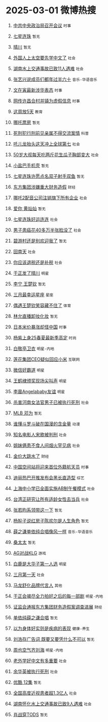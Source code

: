 # 2025-03-01 微博热搜 
1. [中共中央政治局召开会议](https://m.weibo.cn/search?containerid=100103type%3D1%26t%3D10%26q%3D%23%E4%B8%AD%E5%85%B1%E4%B8%AD%E5%A4%AE%E6%94%BF%E6%B2%BB%E5%B1%80%E5%8F%AC%E5%BC%80%E4%BC%9A%E8%AE%AE%23&stream_entry_id=51&isnewpage=1&extparam=seat%3D1%26q%3D%2523%25E4%25B8%25AD%25E5%2585%25B1%25E4%25B8%25AD%25E5%25A4%25AE%25E6%2594%25BF%25E6%25B2%25BB%25E5%25B1%2580%25E5%258F%25AC%25E5%25BC%2580%25E4%25BC%259A%25E8%25AE%25AE%2523%26cate%3D10103%26dgr%3D0%26pos%3D0%26filter_type%3Drealtimehot%26stream_entry_id%3D51%26c_type%3D51%26display_time%3D1740763231%26pre_seqid%3D1740763231829095533159) `时事` 

2. [七星连珠](https://m.weibo.cn/search?containerid=100103type%3D1%26t%3D10%26q%3D%E4%B8%83%E6%98%9F%E8%BF%9E%E7%8F%A0&stream_entry_id=31&isnewpage=1&extparam=seat%3D1%26cate%3D5001%26realpos%3D1%26stream_entry_id%3D31%26flag%3D16%26q%3D%25E4%25B8%2583%25E6%2598%259F%25E8%25BF%259E%25E7%258F%25A0%26pos%3D0%26dgr%3D0%26band_rank%3D1%26filter_type%3Drealtimehot%26lcate%3D5001%26c_type%3D31%26display_time%3D1740763231%26pre_seqid%3D1740763231829095533159) `暂无` 

3. [晴川](https://m.weibo.cn/search?containerid=100103type%3D1%26t%3D10%26q%3D%E6%99%B4%E5%B7%9D&stream_entry_id=31&isnewpage=1&extparam=seat%3D1%26cate%3D5001%26realpos%3D2%26stream_entry_id%3D31%26flag%3D2%26q%3D%25E6%2599%25B4%25E5%25B7%259D%26pos%3D1%26dgr%3D0%26band_rank%3D2%26filter_type%3Drealtimehot%26lcate%3D5001%26c_type%3D31%26display_time%3D1740763231%26pre_seqid%3D1740763231829095533159) `暂无` 

4. [外国人上太空要先学中文了](https://m.weibo.cn/search?containerid=100103type%3D1%26t%3D10%26q%3D%23%E5%A4%96%E5%9B%BD%E4%BA%BA%E4%B8%8A%E5%A4%AA%E7%A9%BA%E8%A6%81%E5%85%88%E5%AD%A6%E4%B8%AD%E6%96%87%E4%BA%86%23&stream_entry_id=31&isnewpage=1&extparam=seat%3D1%26cate%3D5001%26realpos%3D3%26stream_entry_id%3D31%26flag%3D0%26q%3D%2523%25E5%25A4%2596%25E5%259B%25BD%25E4%25BA%25BA%25E4%25B8%258A%25E5%25A4%25AA%25E7%25A9%25BA%25E8%25A6%2581%25E5%2585%2588%25E5%25AD%25A6%25E4%25B8%25AD%25E6%2596%2587%25E4%25BA%2586%2523%26pos%3D2%26dgr%3D0%26band_rank%3D3%26filter_type%3Drealtimehot%26lcate%3D5001%26c_type%3D31%26display_time%3D1740763231%26pre_seqid%3D1740763231829095533159) `社会` 

5. [湖南水上交通事故已致11人遇难](https://m.weibo.cn/search?containerid=100103type%3D1%26t%3D10%26q%3D%23%E6%B9%96%E5%8D%97%E6%B0%B4%E4%B8%8A%E4%BA%A4%E9%80%9A%E4%BA%8B%E6%95%85%E5%B7%B2%E8%87%B411%E4%BA%BA%E9%81%87%E9%9A%BE%23&stream_entry_id=31&isnewpage=1&extparam=seat%3D1%26cate%3D5001%26realpos%3D4%26stream_entry_id%3D31%26flag%3D0%26q%3D%2523%25E6%25B9%2596%25E5%258D%2597%25E6%25B0%25B4%25E4%25B8%258A%25E4%25BA%25A4%25E9%2580%259A%25E4%25BA%258B%25E6%2595%2585%25E5%25B7%25B2%25E8%2587%25B411%25E4%25BA%25BA%25E9%2581%2587%25E9%259A%25BE%2523%26pos%3D3%26dgr%3D0%26band_rank%3D4%26filter_type%3Drealtimehot%26lcate%3D5001%26c_type%3D31%26display_time%3D1740763231%26pre_seqid%3D1740763231829095533159) `社会` 

6. [张艺兴说成员们都年过半六十](https://m.weibo.cn/search?containerid=100103type%3D1%26t%3D10%26q%3D%E5%BC%A0%E8%89%BA%E5%85%B4%E8%AF%B4%E6%88%90%E5%91%98%E4%BB%AC%E9%83%BD%E5%B9%B4%E8%BF%87%E5%8D%8A%E5%85%AD%E5%8D%81&stream_entry_id=31&isnewpage=1&extparam=seat%3D1%26cate%3D5001%26realpos%3D5%26stream_entry_id%3D31%26flag%3D1%26q%3D%25E5%25BC%25A0%25E8%2589%25BA%25E5%2585%25B4%25E8%25AF%25B4%25E6%2588%2590%25E5%2591%2598%25E4%25BB%25AC%25E9%2583%25BD%25E5%25B9%25B4%25E8%25BF%2587%25E5%258D%258A%25E5%2585%25AD%25E5%258D%2581%26pos%3D4%26dgr%3D0%26band_rank%3D5%26filter_type%3Drealtimehot%26lcate%3D5001%26c_type%3D31%26display_time%3D1740763231%26pre_seqid%3D1740763231829095533159) `音乐-华语音乐` 

7. [文在寅最新涉华表态](https://m.weibo.cn/search?containerid=100103type%3D1%26t%3D10%26q%3D%23%E6%96%87%E5%9C%A8%E5%AF%85%E6%9C%80%E6%96%B0%E6%B6%89%E5%8D%8E%E8%A1%A8%E6%80%81%23&stream_entry_id=31&isnewpage=1&extparam=seat%3D1%26cate%3D5001%26realpos%3D6%26stream_entry_id%3D31%26flag%3D1%26q%3D%2523%25E6%2596%2587%25E5%259C%25A8%25E5%25AF%2585%25E6%259C%2580%25E6%2596%25B0%25E6%25B6%2589%25E5%258D%258E%25E8%25A1%25A8%25E6%2580%2581%2523%26pos%3D5%26dgr%3D0%26band_rank%3D6%26filter_type%3Drealtimehot%26lcate%3D5001%26c_type%3D31%26display_time%3D1740763231%26pre_seqid%3D1740763231829095533159) `时事` 

8. [网传许昌合村并镇为虚假信息](https://m.weibo.cn/search?containerid=100103type%3D1%26t%3D10%26q%3D%23%E7%BD%91%E4%BC%A0%E8%AE%B8%E6%98%8C%E5%90%88%E6%9D%91%E5%B9%B6%E9%95%87%E4%B8%BA%E8%99%9A%E5%81%87%E4%BF%A1%E6%81%AF%23&stream_entry_id=31&isnewpage=1&extparam=seat%3D1%26cate%3D5001%26lcate%3D5001%26stream_entry_id%3D31%26band_rank%3D7%26q%3D%2523%25E7%25BD%2591%25E4%25BC%25A0%25E8%25AE%25B8%25E6%2598%258C%25E5%2590%2588%25E6%259D%2591%25E5%25B9%25B6%25E9%2595%2587%25E4%25B8%25BA%25E8%2599%259A%25E5%2581%2587%25E4%25BF%25A1%25E6%2581%25AF%2523%26pos%3D6%26dgr%3D0%26adid%3D277885%26filter_type%3Drealtimehot%26is_ad_pos%3D1%26c_type%3D31%26display_time%3D1740763231%26pre_seqid%3D1740763231829095533159) `时事` 

9. [这周放5天](https://m.weibo.cn/search?containerid=100103type%3D1%26t%3D10%26q%3D%23%E8%BF%99%E5%91%A8%E6%94%BE5%E5%A4%A9%23&stream_entry_id=31&isnewpage=1&extparam=seat%3D1%26cate%3D5001%26realpos%3D7%26stream_entry_id%3D31%26flag%3D1%26q%3D%2523%25E8%25BF%2599%25E5%2591%25A8%25E6%2594%25BE5%25E5%25A4%25A9%2523%26pos%3D7%26dgr%3D0%26band_rank%3D7%26filter_type%3Drealtimehot%26lcate%3D5001%26c_type%3D31%26display_time%3D1740763231%26pre_seqid%3D1740763231829095533159) `教育` 

10. [哪吒票房](https://m.weibo.cn/search?containerid=100103type%3D1%26t%3D10%26q%3D%E5%93%AA%E5%90%92%E7%A5%A8%E6%88%BF&stream_entry_id=31&isnewpage=1&extparam=seat%3D1%26cate%3D5001%26realpos%3D8%26stream_entry_id%3D31%26flag%3D2%26q%3D%25E5%2593%25AA%25E5%2590%2592%25E7%25A5%25A8%25E6%2588%25BF%26pos%3D8%26dgr%3D0%26band_rank%3D8%26filter_type%3Drealtimehot%26lcate%3D5001%26c_type%3D31%26display_time%3D1740763231%26pre_seqid%3D1740763231829095533159) `暂无` 

11. [死刑犯行刑前见亲属不得交流案情](https://m.weibo.cn/search?containerid=100103type%3D1%26t%3D10%26q%3D%23%E6%AD%BB%E5%88%91%E7%8A%AF%E8%A1%8C%E5%88%91%E5%89%8D%E8%A7%81%E4%BA%B2%E5%B1%9E%E4%B8%8D%E5%BE%97%E4%BA%A4%E6%B5%81%E6%A1%88%E6%83%85%23&stream_entry_id=31&isnewpage=1&extparam=seat%3D1%26cate%3D5001%26realpos%3D9%26stream_entry_id%3D31%26flag%3D0%26q%3D%2523%25E6%25AD%25BB%25E5%2588%2591%25E7%258A%25AF%25E8%25A1%258C%25E5%2588%2591%25E5%2589%258D%25E8%25A7%2581%25E4%25BA%25B2%25E5%25B1%259E%25E4%25B8%258D%25E5%25BE%2597%25E4%25BA%25A4%25E6%25B5%2581%25E6%25A1%2588%25E6%2583%2585%2523%26pos%3D9%26dgr%3D0%26band_rank%3D9%26filter_type%3Drealtimehot%26lcate%3D5001%26c_type%3D31%26display_time%3D1740763231%26pre_seqid%3D1740763231829095533159) `科普` 

12. [吒儿龙抬头这天冲上全球第七](https://m.weibo.cn/search?containerid=100103type%3D1%26t%3D10%26q%3D%23%E5%90%92%E5%84%BF%E9%BE%99%E6%8A%AC%E5%A4%B4%E8%BF%99%E5%A4%A9%E5%86%B2%E4%B8%8A%E5%85%A8%E7%90%83%E7%AC%AC%E4%B8%83%23&stream_entry_id=31&isnewpage=1&extparam=seat%3D1%26cate%3D5001%26realpos%3D10%26stream_entry_id%3D31%26flag%3D1%26q%3D%2523%25E5%2590%2592%25E5%2584%25BF%25E9%25BE%2599%25E6%258A%25AC%25E5%25A4%25B4%25E8%25BF%2599%25E5%25A4%25A9%25E5%2586%25B2%25E4%25B8%258A%25E5%2585%25A8%25E7%2590%2583%25E7%25AC%25AC%25E4%25B8%2583%2523%26pos%3D10%26dgr%3D0%26band_rank%3D10%26filter_type%3Drealtimehot%26lcate%3D5001%26c_type%3D31%26display_time%3D1740763231%26pre_seqid%3D1740763231829095533159) `社会` 

13. [50岁大叔每天吃两斤花生瓜子胸部变大](https://m.weibo.cn/search?containerid=100103type%3D1%26t%3D10%26q%3D%2350%E5%B2%81%E5%A4%A7%E5%8F%94%E6%AF%8F%E5%A4%A9%E5%90%83%E4%B8%A4%E6%96%A4%E8%8A%B1%E7%94%9F%E7%93%9C%E5%AD%90%E8%83%B8%E9%83%A8%E5%8F%98%E5%A4%A7%23&stream_entry_id=31&isnewpage=1&extparam=seat%3D1%26cate%3D5001%26realpos%3D11%26stream_entry_id%3D31%26flag%3D1%26q%3D%252350%25E5%25B2%2581%25E5%25A4%25A7%25E5%258F%2594%25E6%25AF%258F%25E5%25A4%25A9%25E5%2590%2583%25E4%25B8%25A4%25E6%2596%25A4%25E8%258A%25B1%25E7%2594%259F%25E7%2593%259C%25E5%25AD%2590%25E8%2583%25B8%25E9%2583%25A8%25E5%258F%2598%25E5%25A4%25A7%2523%26pos%3D11%26dgr%3D0%26band_rank%3D11%26filter_type%3Drealtimehot%26lcate%3D5001%26c_type%3D31%26display_time%3D1740763231%26pre_seqid%3D1740763231829095533159) `社会` 

14. [小盐巴手机壳](https://m.weibo.cn/search?containerid=100103type%3D1%26t%3D10%26q%3D%E5%B0%8F%E7%9B%90%E5%B7%B4%E6%89%8B%E6%9C%BA%E5%A3%B3&stream_entry_id=31&isnewpage=1&extparam=seat%3D1%26cate%3D5001%26realpos%3D12%26stream_entry_id%3D31%26flag%3D2%26q%3D%25E5%25B0%258F%25E7%259B%2590%25E5%25B7%25B4%25E6%2589%258B%25E6%259C%25BA%25E5%25A3%25B3%26pos%3D12%26dgr%3D0%26band_rank%3D12%26filter_type%3Drealtimehot%26lcate%3D5001%26c_type%3D31%26display_time%3D1740763231%26pre_seqid%3D1740763231829095533159) `暂无` 

15. [七星连珠许愿点名双子射手双鱼](https://m.weibo.cn/search?containerid=100103type%3D1%26t%3D10%26q%3D%E4%B8%83%E6%98%9F%E8%BF%9E%E7%8F%A0%E8%AE%B8%E6%84%BF%E7%82%B9%E5%90%8D%E5%8F%8C%E5%AD%90%E5%B0%84%E6%89%8B%E5%8F%8C%E9%B1%BC&stream_entry_id=31&isnewpage=1&extparam=seat%3D1%26cate%3D5001%26realpos%3D13%26stream_entry_id%3D31%26flag%3D2%26q%3D%25E4%25B8%2583%25E6%2598%259F%25E8%25BF%259E%25E7%258F%25A0%25E8%25AE%25B8%25E6%2584%25BF%25E7%2582%25B9%25E5%2590%258D%25E5%258F%258C%25E5%25AD%2590%25E5%25B0%2584%25E6%2589%258B%25E5%258F%258C%25E9%25B1%25BC%26pos%3D13%26dgr%3D0%26band_rank%3D13%26filter_type%3Drealtimehot%26lcate%3D5001%26c_type%3D31%26display_time%3D1740763231%26pre_seqid%3D1740763231829095533159) `暂无` 

16. [东方集团涉嫌重大财务造假](https://m.weibo.cn/search?containerid=100103type%3D1%26t%3D10%26q%3D%23%E4%B8%9C%E6%96%B9%E9%9B%86%E5%9B%A2%E6%B6%89%E5%AB%8C%E9%87%8D%E5%A4%A7%E8%B4%A2%E5%8A%A1%E9%80%A0%E5%81%87%23&stream_entry_id=31&isnewpage=1&extparam=seat%3D1%26cate%3D5001%26realpos%3D14%26stream_entry_id%3D31%26flag%3D2%26q%3D%2523%25E4%25B8%259C%25E6%2596%25B9%25E9%259B%2586%25E5%259B%25A2%25E6%25B6%2589%25E5%25AB%258C%25E9%2587%258D%25E5%25A4%25A7%25E8%25B4%25A2%25E5%258A%25A1%25E9%2580%25A0%25E5%2581%2587%2523%26pos%3D14%26dgr%3D0%26band_rank%3D14%26filter_type%3Drealtimehot%26lcate%3D5001%26c_type%3D31%26display_time%3D1740763231%26pre_seqid%3D1740763231829095533159) `财经` 

17. [哪吒2配音公司注销旗下所有企业](https://m.weibo.cn/search?containerid=100103type%3D1%26t%3D10%26q%3D%23%E5%93%AA%E5%90%922%E9%85%8D%E9%9F%B3%E5%85%AC%E5%8F%B8%E6%B3%A8%E9%94%80%E6%97%97%E4%B8%8B%E6%89%80%E6%9C%89%E4%BC%81%E4%B8%9A%23&stream_entry_id=31&isnewpage=1&extparam=seat%3D1%26cate%3D5001%26realpos%3D15%26stream_entry_id%3D31%26flag%3D1%26q%3D%2523%25E5%2593%25AA%25E5%2590%25922%25E9%2585%258D%25E9%259F%25B3%25E5%2585%25AC%25E5%258F%25B8%25E6%25B3%25A8%25E9%2594%2580%25E6%2597%2597%25E4%25B8%258B%25E6%2589%2580%25E6%259C%2589%25E4%25BC%2581%25E4%25B8%259A%2523%26pos%3D15%26dgr%3D0%26band_rank%3D15%26filter_type%3Drealtimehot%26lcate%3D5001%26c_type%3D31%26display_time%3D1740763231%26pre_seqid%3D1740763231829095533159) `社会` 

18. [爱你 黄灿灿](https://m.weibo.cn/search?containerid=100103type%3D1%26t%3D10%26q%3D%E7%88%B1%E4%BD%A0+%E9%BB%84%E7%81%BF%E7%81%BF&stream_entry_id=31&isnewpage=1&extparam=seat%3D1%26cate%3D5001%26realpos%3D16%26stream_entry_id%3D31%26flag%3D2%26q%3D%25E7%2588%25B1%25E4%25BD%25A0%2520%25E9%25BB%2584%25E7%2581%25BF%25E7%2581%25BF%26pos%3D16%26dgr%3D0%26band_rank%3D16%26filter_type%3Drealtimehot%26lcate%3D5001%26c_type%3D31%26display_time%3D1740763231%26pre_seqid%3D1740763231829095533159) `暂无` 

19. [七星连珠好运连连](https://m.weibo.cn/search?containerid=100103type%3D1%26t%3D10%26q%3D%23%E4%B8%83%E6%98%9F%E8%BF%9E%E7%8F%A0%E5%A5%BD%E8%BF%90%E8%BF%9E%E8%BF%9E%23&stream_entry_id=31&isnewpage=1&extparam=seat%3D1%26cate%3D5001%26realpos%3D17%26stream_entry_id%3D31%26flag%3D0%26q%3D%2523%25E4%25B8%2583%25E6%2598%259F%25E8%25BF%259E%25E7%258F%25A0%25E5%25A5%25BD%25E8%25BF%2590%25E8%25BF%259E%25E8%25BF%259E%2523%26pos%3D17%26dgr%3D0%26band_rank%3D17%26filter_type%3Drealtimehot%26lcate%3D5001%26c_type%3D31%26display_time%3D1740763231%26pre_seqid%3D1740763231829095533159) `社会` 

20. [男子患癌花40多万半张脸没了](https://m.weibo.cn/search?containerid=100103type%3D1%26t%3D10%26q%3D%23%E7%94%B7%E5%AD%90%E6%82%A3%E7%99%8C%E8%8A%B140%E5%A4%9A%E4%B8%87%E5%8D%8A%E5%BC%A0%E8%84%B8%E6%B2%A1%E4%BA%86%23&stream_entry_id=31&isnewpage=1&extparam=seat%3D1%26cate%3D5001%26realpos%3D18%26stream_entry_id%3D31%26flag%3D0%26q%3D%2523%25E7%2594%25B7%25E5%25AD%2590%25E6%2582%25A3%25E7%2599%258C%25E8%258A%25B140%25E5%25A4%259A%25E4%25B8%2587%25E5%258D%258A%25E5%25BC%25A0%25E8%2584%25B8%25E6%25B2%25A1%25E4%25BA%2586%2523%26pos%3D18%26dgr%3D0%26band_rank%3D18%26filter_type%3Drealtimehot%26lcate%3D5001%26c_type%3D31%26display_time%3D1740763231%26pre_seqid%3D1740763231829095533159) `社会` 

21. [碧游村还是别欢迎我了](https://m.weibo.cn/search?containerid=100103type%3D1%26t%3D10%26q%3D%E7%A2%A7%E6%B8%B8%E6%9D%91%E8%BF%98%E6%98%AF%E5%88%AB%E6%AC%A2%E8%BF%8E%E6%88%91%E4%BA%86&stream_entry_id=31&isnewpage=1&extparam=seat%3D1%26cate%3D5001%26realpos%3D19%26stream_entry_id%3D31%26flag%3D1%26q%3D%25E7%25A2%25A7%25E6%25B8%25B8%25E6%259D%2591%25E8%25BF%2598%25E6%2598%25AF%25E5%2588%25AB%25E6%25AC%25A2%25E8%25BF%258E%25E6%2588%2591%25E4%25BA%2586%26pos%3D19%26dgr%3D0%26band_rank%3D19%26filter_type%3Drealtimehot%26lcate%3D5001%26c_type%3D31%26display_time%3D1740763231%26pre_seqid%3D1740763231829095533159) `暂无` 

22. [回南天](https://m.weibo.cn/search?containerid=100103type%3D1%26t%3D10%26q%3D%E5%9B%9E%E5%8D%97%E5%A4%A9&stream_entry_id=31&isnewpage=1&extparam=seat%3D1%26cate%3D5001%26realpos%3D20%26stream_entry_id%3D31%26flag%3D1%26q%3D%25E5%259B%259E%25E5%258D%2597%25E5%25A4%25A9%26pos%3D20%26dgr%3D0%26band_rank%3D20%26filter_type%3Drealtimehot%26lcate%3D5001%26c_type%3D31%26display_time%3D1740763231%26pre_seqid%3D1740763231829095533159) `社会` 

23. [你应该退税还是补税](https://m.weibo.cn/search?containerid=100103type%3D1%26t%3D10%26q%3D%23%E4%BD%A0%E5%BA%94%E8%AF%A5%E9%80%80%E7%A8%8E%E8%BF%98%E6%98%AF%E8%A1%A5%E7%A8%8E%23&stream_entry_id=31&isnewpage=1&extparam=seat%3D1%26cate%3D5001%26realpos%3D21%26stream_entry_id%3D31%26flag%3D0%26q%3D%2523%25E4%25BD%25A0%25E5%25BA%2594%25E8%25AF%25A5%25E9%2580%2580%25E7%25A8%258E%25E8%25BF%2598%25E6%2598%25AF%25E8%25A1%25A5%25E7%25A8%258E%2523%26pos%3D21%26dgr%3D0%26band_rank%3D21%26filter_type%3Drealtimehot%26lcate%3D5001%26c_type%3D31%26display_time%3D1740763231%26pre_seqid%3D1740763231829095533159) `社会` 

24. [于正发了晴川](https://m.weibo.cn/search?containerid=100103type%3D1%26t%3D10%26q%3D%23%E4%BA%8E%E6%AD%A3%E5%8F%91%E4%BA%86%E6%99%B4%E5%B7%9D%23&stream_entry_id=31&isnewpage=1&extparam=seat%3D1%26cate%3D5001%26realpos%3D22%26stream_entry_id%3D31%26flag%3D0%26q%3D%2523%25E4%25BA%258E%25E6%25AD%25A3%25E5%258F%2591%25E4%25BA%2586%25E6%2599%25B4%25E5%25B7%259D%2523%26pos%3D22%26dgr%3D0%26band_rank%3D22%26filter_type%3Drealtimehot%26lcate%3D5001%26c_type%3D31%26display_time%3D1740763231%26pre_seqid%3D1740763231829095533159) `明星` 

25. [李宁 王楚钦](https://m.weibo.cn/search?containerid=100103type%3D1%26t%3D10%26q%3D%E6%9D%8E%E5%AE%81+%E7%8E%8B%E6%A5%9A%E9%92%A6&stream_entry_id=31&isnewpage=1&extparam=seat%3D1%26cate%3D5001%26realpos%3D23%26stream_entry_id%3D31%26flag%3D0%26q%3D%25E6%259D%258E%25E5%25AE%2581%2520%25E7%258E%258B%25E6%25A5%259A%25E9%2592%25A6%26pos%3D23%26dgr%3D0%26band_rank%3D23%26filter_type%3Drealtimehot%26lcate%3D5001%26c_type%3D31%26display_time%3D1740763231%26pre_seqid%3D1740763231829095533159) `暂无` 

26. [三月最幸运星座](https://m.weibo.cn/search?containerid=100103type%3D1%26t%3D10%26q%3D%23%E4%B8%89%E6%9C%88%E6%9C%80%E5%B9%B8%E8%BF%90%E6%98%9F%E5%BA%A7%23&stream_entry_id=31&isnewpage=1&extparam=seat%3D1%26cate%3D5001%26realpos%3D24%26stream_entry_id%3D31%26flag%3D0%26q%3D%2523%25E4%25B8%2589%25E6%259C%2588%25E6%259C%2580%25E5%25B9%25B8%25E8%25BF%2590%25E6%2598%259F%25E5%25BA%25A7%2523%26pos%3D24%26dgr%3D0%26band_rank%3D24%26filter_type%3Drealtimehot%26lcate%3D5001%26c_type%3D31%26display_time%3D1740763231%26pre_seqid%3D1740763231829095533159) `星座` 

27. [偶遇王楚钦笑容藏不住了](https://m.weibo.cn/search?containerid=100103type%3D1%26t%3D10%26q%3D%23%E5%81%B6%E9%81%87%E7%8E%8B%E6%A5%9A%E9%92%A6%E7%AC%91%E5%AE%B9%E8%97%8F%E4%B8%8D%E4%BD%8F%E4%BA%86%23&stream_entry_id=31&isnewpage=1&extparam=seat%3D1%26cate%3D5001%26realpos%3D25%26stream_entry_id%3D31%26flag%3D1%26q%3D%2523%25E5%2581%25B6%25E9%2581%2587%25E7%258E%258B%25E6%25A5%259A%25E9%2592%25A6%25E7%25AC%2591%25E5%25AE%25B9%25E8%2597%258F%25E4%25B8%258D%25E4%25BD%258F%25E4%25BA%2586%2523%26pos%3D25%26dgr%3D0%26band_rank%3D25%26filter_type%3Drealtimehot%26lcate%3D5001%26c_type%3D31%26display_time%3D1740763231%26pre_seqid%3D1740763231829095533159) `体育` 

28. [林允直播卸妆化妆](https://m.weibo.cn/search?containerid=100103type%3D1%26t%3D10%26q%3D%E6%9E%97%E5%85%81%E7%9B%B4%E6%92%AD%E5%8D%B8%E5%A6%86%E5%8C%96%E5%A6%86&stream_entry_id=31&isnewpage=1&extparam=seat%3D1%26cate%3D5001%26realpos%3D26%26stream_entry_id%3D31%26flag%3D0%26q%3D%25E6%259E%2597%25E5%2585%2581%25E7%259B%25B4%25E6%2592%25AD%25E5%258D%25B8%25E5%25A6%2586%25E5%258C%2596%25E5%25A6%2586%26pos%3D26%26dgr%3D0%26band_rank%3D26%26filter_type%3Drealtimehot%26lcate%3D5001%26c_type%3D31%26display_time%3D1740763231%26pre_seqid%3D1740763231829095533159) `暂无` 

29. [日本米价暴涨却怪中国](https://m.weibo.cn/search?containerid=100103type%3D1%26t%3D10%26q%3D%23%E6%97%A5%E6%9C%AC%E7%B1%B3%E4%BB%B7%E6%9A%B4%E6%B6%A8%E5%8D%B4%E6%80%AA%E4%B8%AD%E5%9B%BD%23&stream_entry_id=31&isnewpage=1&extparam=seat%3D1%26cate%3D5001%26realpos%3D27%26stream_entry_id%3D31%26flag%3D0%26q%3D%2523%25E6%2597%25A5%25E6%259C%25AC%25E7%25B1%25B3%25E4%25BB%25B7%25E6%259A%25B4%25E6%25B6%25A8%25E5%258D%25B4%25E6%2580%25AA%25E4%25B8%25AD%25E5%259B%25BD%2523%26pos%3D27%26dgr%3D0%26band_rank%3D27%26filter_type%3Drealtimehot%26lcate%3D5001%26c_type%3D31%26display_time%3D1740763231%26pre_seqid%3D1740763231829095533159) `时事` 

30. [杨紫上身25春夏最新季高定](https://m.weibo.cn/search?containerid=100103type%3D1%26t%3D10%26q%3D%E6%9D%A8%E7%B4%AB%E4%B8%8A%E8%BA%AB25%E6%98%A5%E5%A4%8F%E6%9C%80%E6%96%B0%E5%AD%A3%E9%AB%98%E5%AE%9A&stream_entry_id=31&isnewpage=1&extparam=seat%3D1%26cate%3D5001%26realpos%3D28%26stream_entry_id%3D31%26flag%3D0%26q%3D%25E6%259D%25A8%25E7%25B4%25AB%25E4%25B8%258A%25E8%25BA%25AB25%25E6%2598%25A5%25E5%25A4%258F%25E6%259C%2580%25E6%2596%25B0%25E5%25AD%25A3%25E9%25AB%2598%25E5%25AE%259A%26pos%3D28%26dgr%3D0%26band_rank%3D28%26filter_type%3Drealtimehot%26lcate%3D5001%26c_type%3D31%26display_time%3D1740763231%26pre_seqid%3D1740763231829095533159) `时尚` 

31. [白敬亭卫衣](https://m.weibo.cn/search?containerid=100103type%3D1%26t%3D10%26q%3D%E7%99%BD%E6%95%AC%E4%BA%AD%E5%8D%AB%E8%A1%A3&stream_entry_id=31&isnewpage=1&extparam=seat%3D1%26cate%3D5001%26realpos%3D29%26stream_entry_id%3D31%26flag%3D0%26q%3D%25E7%2599%25BD%25E6%2595%25AC%25E4%25BA%25AD%25E5%258D%25AB%25E8%25A1%25A3%26pos%3D29%26dgr%3D0%26band_rank%3D29%26filter_type%3Drealtimehot%26lcate%3D5001%26c_type%3D31%26display_time%3D1740763231%26pre_seqid%3D1740763231829095533159) `明星-内地` 

32. [莲花集团CEO疑似回应小米](https://m.weibo.cn/search?containerid=100103type%3D1%26t%3D10%26q%3D%23%E8%8E%B2%E8%8A%B1%E9%9B%86%E5%9B%A2CEO%E7%96%91%E4%BC%BC%E5%9B%9E%E5%BA%94%E5%B0%8F%E7%B1%B3%23&stream_entry_id=31&isnewpage=1&extparam=seat%3D1%26cate%3D5001%26realpos%3D30%26stream_entry_id%3D31%26flag%3D0%26q%3D%2523%25E8%258E%25B2%25E8%258A%25B1%25E9%259B%2586%25E5%259B%25A2CEO%25E7%2596%2591%25E4%25BC%25BC%25E5%259B%259E%25E5%25BA%2594%25E5%25B0%258F%25E7%25B1%25B3%2523%26pos%3D30%26dgr%3D0%26band_rank%3D30%26filter_type%3Drealtimehot%26lcate%3D5001%26c_type%3D31%26display_time%3D1740763231%26pre_seqid%3D1740763231829095533159) `互联网` 

33. [微信好霸道](https://m.weibo.cn/search?containerid=100103type%3D1%26t%3D10%26q%3D%E5%BE%AE%E4%BF%A1%E5%A5%BD%E9%9C%B8%E9%81%93&stream_entry_id=31&isnewpage=1&extparam=seat%3D1%26cate%3D5001%26realpos%3D31%26stream_entry_id%3D31%26flag%3D0%26q%3D%25E5%25BE%25AE%25E4%25BF%25A1%25E5%25A5%25BD%25E9%259C%25B8%25E9%2581%2593%26pos%3D31%26dgr%3D0%26band_rank%3D31%26filter_type%3Drealtimehot%26lcate%3D5001%26c_type%3D31%26display_time%3D1740763231%26pre_seqid%3D1740763231829095533159) `明星` 

34. [王鹤棣颁奖现场尖叫声](https://m.weibo.cn/search?containerid=100103type%3D1%26t%3D10%26q%3D%23%E7%8E%8B%E9%B9%A4%E6%A3%A3%E9%A2%81%E5%A5%96%E7%8E%B0%E5%9C%BA%E5%B0%96%E5%8F%AB%E5%A3%B0%23&stream_entry_id=31&isnewpage=1&extparam=seat%3D1%26cate%3D5001%26realpos%3D32%26stream_entry_id%3D31%26flag%3D1%26q%3D%2523%25E7%258E%258B%25E9%25B9%25A4%25E6%25A3%25A3%25E9%25A2%2581%25E5%25A5%2596%25E7%258E%25B0%25E5%259C%25BA%25E5%25B0%2596%25E5%258F%25AB%25E5%25A3%25B0%2523%26pos%3D32%26dgr%3D0%26band_rank%3D32%26filter_type%3Drealtimehot%26lcate%3D5001%26c_type%3D31%26display_time%3D1740763231%26pre_seqid%3D1740763231829095533159) `明星` 

35. [李晨Angelababy友谊](https://m.weibo.cn/search?containerid=100103type%3D1%26t%3D10%26q%3D%23%E6%9D%8E%E6%99%A8Angelababy%E5%8F%8B%E8%B0%8A%23&stream_entry_id=31&isnewpage=1&extparam=seat%3D1%26cate%3D5001%26realpos%3D33%26stream_entry_id%3D31%26flag%3D0%26q%3D%2523%25E6%259D%258E%25E6%2599%25A8Angelababy%25E5%258F%258B%25E8%25B0%258A%2523%26pos%3D33%26dgr%3D0%26band_rank%3D33%26filter_type%3Drealtimehot%26lcate%3D5001%26c_type%3D31%26display_time%3D1740763231%26pre_seqid%3D1740763231829095533159) `明星` 

36. [杀害河南女法官男子已被执行死刑](https://m.weibo.cn/search?containerid=100103type%3D1%26t%3D10%26q%3D%23%E6%9D%80%E5%AE%B3%E6%B2%B3%E5%8D%97%E5%A5%B3%E6%B3%95%E5%AE%98%E7%94%B7%E5%AD%90%E5%B7%B2%E8%A2%AB%E6%89%A7%E8%A1%8C%E6%AD%BB%E5%88%91%23&stream_entry_id=31&isnewpage=1&extparam=seat%3D1%26cate%3D5001%26realpos%3D34%26stream_entry_id%3D31%26flag%3D0%26q%3D%2523%25E6%259D%2580%25E5%25AE%25B3%25E6%25B2%25B3%25E5%258D%2597%25E5%25A5%25B3%25E6%25B3%2595%25E5%25AE%2598%25E7%2594%25B7%25E5%25AD%2590%25E5%25B7%25B2%25E8%25A2%25AB%25E6%2589%25A7%25E8%25A1%258C%25E6%25AD%25BB%25E5%2588%2591%2523%26pos%3D34%26dgr%3D0%26band_rank%3D34%26filter_type%3Drealtimehot%26lcate%3D5001%26c_type%3D31%26display_time%3D1740763231%26pre_seqid%3D1740763231829095533159) `社会` 

37. [MLB 邓为](https://m.weibo.cn/search?containerid=100103type%3D1%26t%3D10%26q%3DMLB+%E9%82%93%E4%B8%BA&stream_entry_id=31&isnewpage=1&extparam=seat%3D1%26cate%3D5001%26realpos%3D35%26stream_entry_id%3D31%26flag%3D0%26q%3DMLB%2520%25E9%2582%2593%25E4%25B8%25BA%26pos%3D35%26dgr%3D0%26band_rank%3D35%26filter_type%3Drealtimehot%26lcate%3D5001%26c_type%3D31%26display_time%3D1740763231%26pre_seqid%3D1740763231829095533159) `暂无` 

38. [谁懂斗罗斗破在国漫的含金量](https://m.weibo.cn/search?containerid=100103type%3D1%26t%3D10%26q%3D%E8%B0%81%E6%87%82%E6%96%97%E7%BD%97%E6%96%97%E7%A0%B4%E5%9C%A8%E5%9B%BD%E6%BC%AB%E7%9A%84%E5%90%AB%E9%87%91%E9%87%8F&stream_entry_id=31&isnewpage=1&extparam=seat%3D1%26cate%3D5001%26realpos%3D36%26stream_entry_id%3D31%26flag%3D1%26q%3D%25E8%25B0%2581%25E6%2587%2582%25E6%2596%2597%25E7%25BD%2597%25E6%2596%2597%25E7%25A0%25B4%25E5%259C%25A8%25E5%259B%25BD%25E6%25BC%25AB%25E7%259A%2584%25E5%2590%25AB%25E9%2587%2591%25E9%2587%258F%26pos%3D36%26dgr%3D0%26band_rank%3D36%26filter_type%3Drealtimehot%26lcate%3D5001%26c_type%3D31%26display_time%3D1740763231%26pre_seqid%3D1740763231829095533159) `动漫` 

39. [知名电影人宋歌被判刑](https://m.weibo.cn/search?containerid=100103type%3D1%26t%3D10%26q%3D%23%E7%9F%A5%E5%90%8D%E7%94%B5%E5%BD%B1%E4%BA%BA%E5%AE%8B%E6%AD%8C%E8%A2%AB%E5%88%A4%E5%88%91%23&stream_entry_id=31&isnewpage=1&extparam=seat%3D1%26cate%3D5001%26realpos%3D37%26stream_entry_id%3D31%26flag%3D0%26q%3D%2523%25E7%259F%25A5%25E5%2590%258D%25E7%2594%25B5%25E5%25BD%25B1%25E4%25BA%25BA%25E5%25AE%258B%25E6%25AD%258C%25E8%25A2%25AB%25E5%2588%25A4%25E5%2588%2591%2523%26pos%3D37%26dgr%3D0%26band_rank%3D37%26filter_type%3Drealtimehot%26lcate%3D5001%26c_type%3D31%26display_time%3D1740763231%26pre_seqid%3D1740763231829095533159) `社会` 

40. [姐妹俩患不食人间烟火罕见病](https://m.weibo.cn/search?containerid=100103type%3D1%26t%3D10%26q%3D%23%E5%A7%90%E5%A6%B9%E4%BF%A9%E6%82%A3%E4%B8%8D%E9%A3%9F%E4%BA%BA%E9%97%B4%E7%83%9F%E7%81%AB%E7%BD%95%E8%A7%81%E7%97%85%23&stream_entry_id=31&isnewpage=1&extparam=seat%3D1%26cate%3D5001%26realpos%3D38%26stream_entry_id%3D31%26flag%3D0%26q%3D%2523%25E5%25A7%2590%25E5%25A6%25B9%25E4%25BF%25A9%25E6%2582%25A3%25E4%25B8%258D%25E9%25A3%259F%25E4%25BA%25BA%25E9%2597%25B4%25E7%2583%259F%25E7%2581%25AB%25E7%25BD%2595%25E8%25A7%2581%25E7%2597%2585%2523%26pos%3D38%26dgr%3D0%26band_rank%3D38%26filter_type%3Drealtimehot%26lcate%3D5001%26c_type%3D31%26display_time%3D1740763231%26pre_seqid%3D1740763231829095533159) `社会` 

41. [金价大跳水了](https://m.weibo.cn/search?containerid=100103type%3D1%26t%3D10%26q%3D%23%E9%87%91%E4%BB%B7%E5%A4%A7%E8%B7%B3%E6%B0%B4%E4%BA%86%23&stream_entry_id=31&isnewpage=1&extparam=seat%3D1%26cate%3D5001%26realpos%3D39%26stream_entry_id%3D31%26flag%3D0%26q%3D%2523%25E9%2587%2591%25E4%25BB%25B7%25E5%25A4%25A7%25E8%25B7%25B3%25E6%25B0%25B4%25E4%25BA%2586%2523%26pos%3D39%26dgr%3D0%26band_rank%3D39%26filter_type%3Drealtimehot%26lcate%3D5001%26c_type%3D31%26display_time%3D1740763231%26pre_seqid%3D1740763231829095533159) `财经` 

42. [中国空间站将迎来首位外籍航天员](https://m.weibo.cn/search?containerid=100103type%3D1%26t%3D10%26q%3D%23%E4%B8%AD%E5%9B%BD%E7%A9%BA%E9%97%B4%E7%AB%99%E5%B0%86%E8%BF%8E%E6%9D%A5%E9%A6%96%E4%BD%8D%E5%A4%96%E7%B1%8D%E8%88%AA%E5%A4%A9%E5%91%98%23&stream_entry_id=31&isnewpage=1&extparam=seat%3D1%26cate%3D5001%26realpos%3D40%26stream_entry_id%3D31%26flag%3D0%26q%3D%2523%25E4%25B8%25AD%25E5%259B%25BD%25E7%25A9%25BA%25E9%2597%25B4%25E7%25AB%2599%25E5%25B0%2586%25E8%25BF%258E%25E6%259D%25A5%25E9%25A6%2596%25E4%25BD%258D%25E5%25A4%2596%25E7%25B1%258D%25E8%2588%25AA%25E5%25A4%25A9%25E5%2591%2598%2523%26pos%3D40%26dgr%3D0%26band_rank%3D40%26filter_type%3Drealtimehot%26lcate%3D5001%26c_type%3D31%26display_time%3D1740763231%26pre_seqid%3D1740763231829095533159) `时事` 

43. [迪丽热巴开推发布会黑长直造型](https://m.weibo.cn/search?containerid=100103type%3D1%26t%3D10%26q%3D%23%E8%BF%AA%E4%B8%BD%E7%83%AD%E5%B7%B4%E5%BC%80%E6%8E%A8%E5%8F%91%E5%B8%83%E4%BC%9A%E9%BB%91%E9%95%BF%E7%9B%B4%E9%80%A0%E5%9E%8B%23&stream_entry_id=31&isnewpage=1&extparam=seat%3D1%26cate%3D5001%26realpos%3D41%26stream_entry_id%3D31%26flag%3D0%26q%3D%2523%25E8%25BF%25AA%25E4%25B8%25BD%25E7%2583%25AD%25E5%25B7%25B4%25E5%25BC%2580%25E6%258E%25A8%25E5%258F%2591%25E5%25B8%2583%25E4%25BC%259A%25E9%25BB%2591%25E9%2595%25BF%25E7%259B%25B4%25E9%2580%25A0%25E5%259E%258B%2523%26pos%3D41%26dgr%3D0%26band_rank%3D41%26filter_type%3Drealtimehot%26lcate%3D5001%26c_type%3D31%26display_time%3D1740763231%26pre_seqid%3D1740763231829095533159) `综艺` 

44. [上海中小学已全面实施AB制午餐模式](https://m.weibo.cn/search?containerid=100103type%3D1%26t%3D10%26q%3D%23%E4%B8%8A%E6%B5%B7%E4%B8%AD%E5%B0%8F%E5%AD%A6%E5%B7%B2%E5%85%A8%E9%9D%A2%E5%AE%9E%E6%96%BDAB%E5%88%B6%E5%8D%88%E9%A4%90%E6%A8%A1%E5%BC%8F%23&stream_entry_id=31&isnewpage=1&extparam=seat%3D1%26cate%3D5001%26realpos%3D42%26stream_entry_id%3D31%26flag%3D0%26q%3D%2523%25E4%25B8%258A%25E6%25B5%25B7%25E4%25B8%25AD%25E5%25B0%258F%25E5%25AD%25A6%25E5%25B7%25B2%25E5%2585%25A8%25E9%259D%25A2%25E5%25AE%259E%25E6%2596%25BDAB%25E5%2588%25B6%25E5%258D%2588%25E9%25A4%2590%25E6%25A8%25A1%25E5%25BC%258F%2523%26pos%3D42%26dgr%3D0%26band_rank%3D42%26filter_type%3Drealtimehot%26lcate%3D5001%26c_type%3D31%26display_time%3D1740763231%26pre_seqid%3D1740763231829095533159) `社会` 

45. [台湾正研究让所有适龄女性去当兵](https://m.weibo.cn/search?containerid=100103type%3D1%26t%3D10%26q%3D%23%E5%8F%B0%E6%B9%BE%E6%AD%A3%E7%A0%94%E7%A9%B6%E8%AE%A9%E6%89%80%E6%9C%89%E9%80%82%E9%BE%84%E5%A5%B3%E6%80%A7%E5%8E%BB%E5%BD%93%E5%85%B5%23&stream_entry_id=31&isnewpage=1&extparam=seat%3D1%26cate%3D5001%26realpos%3D43%26stream_entry_id%3D31%26flag%3D0%26q%3D%2523%25E5%258F%25B0%25E6%25B9%25BE%25E6%25AD%25A3%25E7%25A0%2594%25E7%25A9%25B6%25E8%25AE%25A9%25E6%2589%2580%25E6%259C%2589%25E9%2580%2582%25E9%25BE%2584%25E5%25A5%25B3%25E6%2580%25A7%25E5%258E%25BB%25E5%25BD%2593%25E5%2585%25B5%2523%26pos%3D43%26dgr%3D0%26band_rank%3D43%26filter_type%3Drealtimehot%26lcate%3D5001%26c_type%3D31%26display_time%3D1740763231%26pre_seqid%3D1740763231829095533159) `社会` 

46. [张若昀系领带这一下](https://m.weibo.cn/search?containerid=100103type%3D1%26t%3D10%26q%3D%E5%BC%A0%E8%8B%A5%E6%98%80%E7%B3%BB%E9%A2%86%E5%B8%A6%E8%BF%99%E4%B8%80%E4%B8%8B&stream_entry_id=31&isnewpage=1&extparam=seat%3D1%26cate%3D5001%26realpos%3D44%26stream_entry_id%3D31%26flag%3D1%26q%3D%25E5%25BC%25A0%25E8%258B%25A5%25E6%2598%2580%25E7%25B3%25BB%25E9%25A2%2586%25E5%25B8%25A6%25E8%25BF%2599%25E4%25B8%2580%25E4%25B8%258B%26pos%3D44%26dgr%3D0%26band_rank%3D44%26filter_type%3Drealtimehot%26lcate%3D5001%26c_type%3D31%26display_time%3D1740763231%26pre_seqid%3D1740763231829095533159) `暂无` 

47. [杨肸子说红房子陈欢尔是人生角色](https://m.weibo.cn/search?containerid=100103type%3D1%26t%3D10%26q%3D%E6%9D%A8%E8%82%B8%E5%AD%90%E8%AF%B4%E7%BA%A2%E6%88%BF%E5%AD%90%E9%99%88%E6%AC%A2%E5%B0%94%E6%98%AF%E4%BA%BA%E7%94%9F%E8%A7%92%E8%89%B2&stream_entry_id=31&isnewpage=1&extparam=seat%3D1%26cate%3D5001%26realpos%3D45%26stream_entry_id%3D31%26flag%3D1%26q%3D%25E6%259D%25A8%25E8%2582%25B8%25E5%25AD%2590%25E8%25AF%25B4%25E7%25BA%25A2%25E6%2588%25BF%25E5%25AD%2590%25E9%2599%2588%25E6%25AC%25A2%25E5%25B0%2594%25E6%2598%25AF%25E4%25BA%25BA%25E7%2594%259F%25E8%25A7%2592%25E8%2589%25B2%26pos%3D45%26dgr%3D0%26band_rank%3D45%26filter_type%3Drealtimehot%26lcate%3D5001%26c_type%3D31%26display_time%3D1740763231%26pre_seqid%3D1740763231829095533159) `暂无` 

48. [薛之谦单依纯合唱像风一样](https://m.weibo.cn/search?containerid=100103type%3D1%26t%3D10%26q%3D%23%E8%96%9B%E4%B9%8B%E8%B0%A6%E5%8D%95%E4%BE%9D%E7%BA%AF%E5%90%88%E5%94%B1%E5%83%8F%E9%A3%8E%E4%B8%80%E6%A0%B7%23&stream_entry_id=31&isnewpage=1&extparam=seat%3D1%26cate%3D5001%26realpos%3D46%26stream_entry_id%3D31%26flag%3D0%26q%3D%2523%25E8%2596%259B%25E4%25B9%258B%25E8%25B0%25A6%25E5%258D%2595%25E4%25BE%259D%25E7%25BA%25AF%25E5%2590%2588%25E5%2594%25B1%25E5%2583%258F%25E9%25A3%258E%25E4%25B8%2580%25E6%25A0%25B7%2523%26pos%3D46%26dgr%3D0%26band_rank%3D46%26filter_type%3Drealtimehot%26lcate%3D5001%26c_type%3D31%26display_time%3D1740763231%26pre_seqid%3D1740763231829095533159) `音乐-华语音乐` 

49. [桑太太](https://m.weibo.cn/search?containerid=100103type%3D1%26t%3D10%26q%3D%E6%A1%91%E5%A4%AA%E5%A4%AA&stream_entry_id=31&isnewpage=1&extparam=seat%3D1%26cate%3D5001%26realpos%3D47%26stream_entry_id%3D31%26flag%3D0%26q%3D%25E6%25A1%2591%25E5%25A4%25AA%25E5%25A4%25AA%26pos%3D47%26dgr%3D0%26band_rank%3D47%26filter_type%3Drealtimehot%26lcate%3D5001%26c_type%3D31%26display_time%3D1740763231%26pre_seqid%3D1740763231829095533159) `暂无` 

50. [AG对战KLG](https://m.weibo.cn/search?containerid=100103type%3D1%26t%3D10%26q%3D%23AG%E5%AF%B9%E6%88%98KLG%23&stream_entry_id=31&isnewpage=1&extparam=seat%3D1%26cate%3D5001%26realpos%3D48%26stream_entry_id%3D31%26flag%3D0%26q%3D%2523AG%25E5%25AF%25B9%25E6%2588%2598KLG%2523%26pos%3D48%26dgr%3D0%26band_rank%3D48%26filter_type%3Drealtimehot%26lcate%3D5001%26c_type%3D31%26display_time%3D1740763231%26pre_seqid%3D1740763231829095533159) `游戏` 

51. [白鹿是大华子第一人选](https://m.weibo.cn/search?containerid=100103type%3D1%26t%3D10%26q%3D%E7%99%BD%E9%B9%BF%E6%98%AF%E5%A4%A7%E5%8D%8E%E5%AD%90%E7%AC%AC%E4%B8%80%E4%BA%BA%E9%80%89&stream_entry_id=31&isnewpage=1&extparam=seat%3D1%26cate%3D5001%26realpos%3D49%26stream_entry_id%3D31%26flag%3D0%26q%3D%25E7%2599%25BD%25E9%25B9%25BF%25E6%2598%25AF%25E5%25A4%25A7%25E5%258D%258E%25E5%25AD%2590%25E7%25AC%25AC%25E4%25B8%2580%25E4%25BA%25BA%25E9%2580%2589%26pos%3D49%26dgr%3D0%26band_rank%3D49%26filter_type%3Drealtimehot%26lcate%3D5001%26c_type%3D31%26display_time%3D1740763231%26pre_seqid%3D1740763231829095533159) `明星` 

52. [三月第一天](https://m.weibo.cn/search?containerid=100103type%3D1%26t%3D10%26q%3D%23%E4%B8%89%E6%9C%88%E7%AC%AC%E4%B8%80%E5%A4%A9%23&stream_entry_id=31&isnewpage=1&extparam=seat%3D1%26cate%3D5001%26realpos%3D50%26stream_entry_id%3D31%26flag%3D1%26q%3D%2523%25E4%25B8%2589%25E6%259C%2588%25E7%25AC%25AC%25E4%25B8%2580%25E5%25A4%25A9%2523%26pos%3D50%26dgr%3D0%26band_rank%3D50%26filter_type%3Drealtimehot%26lcate%3D5001%26c_type%3D31%26display_time%3D1740763231%26pre_seqid%3D1740763231829095533159) `社会` 

53. [马龙舒化品牌代言人](https://m.weibo.cn/search?containerid=100103type%3D1%26t%3D10%26q%3D%23%E9%A9%AC%E9%BE%99%E8%88%92%E5%8C%96%E5%93%81%E7%89%8C%E4%BB%A3%E8%A8%80%E4%BA%BA%23&stream_entry_id=31&isnewpage=1&extparam=seat%3D1%26dgr%3D0%26adid%3D277828%26pos%3D3%26band_rank%3D4%26c_type%3D31%26is_ad_pos%3D1%26cate%3D5001%26lcate%3D5001%26filter_type%3Drealtimehot%26stream_entry_id%3D31%26topic_ad%3D1%26q%3D%2523%25E9%25A9%25AC%25E9%25BE%2599%25E8%2588%2592%25E5%258C%2596%25E5%2593%2581%25E7%2589%258C%25E4%25BB%25A3%25E8%25A8%2580%25E4%25BA%25BA%2523%26display_time%3D1740760294%26pre_seqid%3D17407602945150409354999) `其他` 

54. [于正会竭尽全力拍好之后的每一部剧](https://m.weibo.cn/search?containerid=100103type%3D1%26t%3D10%26q%3D%23%E4%BA%8E%E6%AD%A3%E4%BC%9A%E7%AB%AD%E5%B0%BD%E5%85%A8%E5%8A%9B%E6%8B%8D%E5%A5%BD%E4%B9%8B%E5%90%8E%E7%9A%84%E6%AF%8F%E4%B8%80%E9%83%A8%E5%89%A7%23&stream_entry_id=31&isnewpage=1&extparam=seat%3D1%26dgr%3D0%26realpos%3D20%26pos%3D20%26filter_type%3Drealtimehot%26c_type%3D31%26cate%3D5001%26lcate%3D5001%26band_rank%3D20%26stream_entry_id%3D31%26flag%3D1%26q%3D%2523%25E4%25BA%258E%25E6%25AD%25A3%25E4%25BC%259A%25E7%25AB%25AD%25E5%25B0%25BD%25E5%2585%25A8%25E5%258A%259B%25E6%258B%258D%25E5%25A5%25BD%25E4%25B9%258B%25E5%2590%258E%25E7%259A%2584%25E6%25AF%258F%25E4%25B8%2580%25E9%2583%25A8%25E5%2589%25A7%2523%26display_time%3D1740760294%26pre_seqid%3D17407602945150409354999) `明星-内地` 

55. [证监会通报东方集团财务造假案调查进展](https://m.weibo.cn/search?containerid=100103type%3D1%26t%3D10%26q%3D%23%E8%AF%81%E7%9B%91%E4%BC%9A%E9%80%9A%E6%8A%A5%E4%B8%9C%E6%96%B9%E9%9B%86%E5%9B%A2%E8%B4%A2%E5%8A%A1%E9%80%A0%E5%81%87%E6%A1%88%E8%B0%83%E6%9F%A5%E8%BF%9B%E5%B1%95%23&stream_entry_id=31&isnewpage=1&extparam=seat%3D1%26dgr%3D0%26realpos%3D25%26pos%3D25%26filter_type%3Drealtimehot%26c_type%3D31%26cate%3D5001%26lcate%3D5001%26band_rank%3D25%26stream_entry_id%3D31%26flag%3D1%26q%3D%2523%25E8%25AF%2581%25E7%259B%2591%25E4%25BC%259A%25E9%2580%259A%25E6%258A%25A5%25E4%25B8%259C%25E6%2596%25B9%25E9%259B%2586%25E5%259B%25A2%25E8%25B4%25A2%25E5%258A%25A1%25E9%2580%25A0%25E5%2581%2587%25E6%25A1%2588%25E8%25B0%2583%25E6%259F%25A5%25E8%25BF%259B%25E5%25B1%2595%2523%26display_time%3D1740760294%26pre_seqid%3D17407602945150409354999) `财经` 

56. [单依纯薛之谦合唱](https://m.weibo.cn/search?containerid=100103type%3D1%26t%3D10%26q%3D%E5%8D%95%E4%BE%9D%E7%BA%AF%E8%96%9B%E4%B9%8B%E8%B0%A6%E5%90%88%E5%94%B1&stream_entry_id=31&isnewpage=1&extparam=seat%3D1%26dgr%3D0%26realpos%3D35%26pos%3D35%26filter_type%3Drealtimehot%26c_type%3D31%26cate%3D5001%26lcate%3D5001%26band_rank%3D35%26stream_entry_id%3D31%26flag%3D1%26q%3D%25E5%258D%2595%25E4%25BE%259D%25E7%25BA%25AF%25E8%2596%259B%25E4%25B9%258B%25E8%25B0%25A6%25E5%2590%2588%25E5%2594%25B1%26display_time%3D1740760294%26pre_seqid%3D17407602945150409354999) `暂无` 

57. [以为身体好实则是疾病的表现](https://m.weibo.cn/search?containerid=100103type%3D1%26t%3D10%26q%3D%23%E4%BB%A5%E4%B8%BA%E8%BA%AB%E4%BD%93%E5%A5%BD%E5%AE%9E%E5%88%99%E6%98%AF%E7%96%BE%E7%97%85%E7%9A%84%E8%A1%A8%E7%8E%B0%23&stream_entry_id=31&isnewpage=1&extparam=seat%3D1%26dgr%3D0%26realpos%3D36%26pos%3D36%26filter_type%3Drealtimehot%26c_type%3D31%26cate%3D5001%26lcate%3D5001%26band_rank%3D36%26stream_entry_id%3D31%26flag%3D1%26q%3D%2523%25E4%25BB%25A5%25E4%25B8%25BA%25E8%25BA%25AB%25E4%25BD%2593%25E5%25A5%25BD%25E5%25AE%259E%25E5%2588%2599%25E6%2598%25AF%25E7%2596%25BE%25E7%2597%2585%25E7%259A%2584%25E8%25A1%25A8%25E7%258E%25B0%2523%26display_time%3D1740760294%26pre_seqid%3D17407602945150409354999) `健康-养生` 

58. [刘浩存广告词 既要又要凭什么不可以](https://m.weibo.cn/search?containerid=100103type%3D1%26t%3D10%26q%3D%E5%88%98%E6%B5%A9%E5%AD%98%E5%B9%BF%E5%91%8A%E8%AF%8D+%E6%97%A2%E8%A6%81%E5%8F%88%E8%A6%81%E5%87%AD%E4%BB%80%E4%B9%88%E4%B8%8D%E5%8F%AF%E4%BB%A5&stream_entry_id=31&isnewpage=1&extparam=seat%3D1%26dgr%3D0%26realpos%3D37%26pos%3D37%26filter_type%3Drealtimehot%26c_type%3D31%26cate%3D5001%26lcate%3D5001%26band_rank%3D37%26stream_entry_id%3D31%26flag%3D0%26q%3D%25E5%2588%2598%25E6%25B5%25A9%25E5%25AD%2598%25E5%25B9%25BF%25E5%2591%258A%25E8%25AF%258D%2520%25E6%2597%25A2%25E8%25A6%2581%25E5%258F%2588%25E8%25A6%2581%25E5%2587%25AD%25E4%25BB%2580%25E4%25B9%2588%25E4%25B8%258D%25E5%258F%25AF%25E4%25BB%25A5%26display_time%3D1740760294%26pre_seqid%3D17407602945150409354999) `暂无` 

59. [周也空气齐刘海](https://m.weibo.cn/search?containerid=100103type%3D1%26t%3D10%26q%3D%23%E5%91%A8%E4%B9%9F%E7%A9%BA%E6%B0%94%E9%BD%90%E5%88%98%E6%B5%B7%23&stream_entry_id=31&isnewpage=1&extparam=seat%3D1%26dgr%3D0%26realpos%3D38%26pos%3D38%26filter_type%3Drealtimehot%26c_type%3D31%26cate%3D5001%26lcate%3D5001%26band_rank%3D38%26stream_entry_id%3D31%26flag%3D0%26q%3D%2523%25E5%2591%25A8%25E4%25B9%259F%25E7%25A9%25BA%25E6%25B0%2594%25E9%25BD%2590%25E5%2588%2598%25E6%25B5%25B7%2523%26display_time%3D1740760294%26pre_seqid%3D17407602945150409354999) `明星-内地` 

60. [老外学好中文有多重要](https://m.weibo.cn/search?containerid=100103type%3D1%26t%3D10%26q%3D%23%E8%80%81%E5%A4%96%E5%AD%A6%E5%A5%BD%E4%B8%AD%E6%96%87%E6%9C%89%E5%A4%9A%E9%87%8D%E8%A6%81%23&stream_entry_id=31&isnewpage=1&extparam=seat%3D1%26dgr%3D0%26realpos%3D42%26pos%3D42%26filter_type%3Drealtimehot%26c_type%3D31%26cate%3D5001%26lcate%3D5001%26band_rank%3D42%26stream_entry_id%3D31%26flag%3D0%26q%3D%2523%25E8%2580%2581%25E5%25A4%2596%25E5%25AD%25A6%25E5%25A5%25BD%25E4%25B8%25AD%25E6%2596%2587%25E6%259C%2589%25E5%25A4%259A%25E9%2587%258D%25E8%25A6%2581%2523%26display_time%3D1740760294%26pre_seqid%3D17407602945150409354999) `社会` 

61. [余华英被执行死刑](https://m.weibo.cn/search?containerid=100103type%3D1%26t%3D10%26q%3D%23%E4%BD%99%E5%8D%8E%E8%8B%B1%E8%A2%AB%E6%89%A7%E8%A1%8C%E6%AD%BB%E5%88%91%23&stream_entry_id=31&isnewpage=1&extparam=seat%3D1%26dgr%3D0%26realpos%3D43%26pos%3D43%26filter_type%3Drealtimehot%26c_type%3D31%26cate%3D5001%26lcate%3D5001%26band_rank%3D43%26stream_entry_id%3D31%26flag%3D0%26q%3D%2523%25E4%25BD%2599%25E5%258D%258E%25E8%258B%25B1%25E8%25A2%25AB%25E6%2589%25A7%25E8%25A1%258C%25E6%25AD%25BB%25E5%2588%2591%2523%26display_time%3D1740760294%26pre_seqid%3D17407602945150409354999) `社会` 

62. [优酷 12集](https://m.weibo.cn/search?containerid=100103type%3D1%26t%3D10%26q%3D%E4%BC%98%E9%85%B7+12%E9%9B%86&stream_entry_id=31&isnewpage=1&extparam=seat%3D1%26dgr%3D0%26realpos%3D44%26pos%3D44%26filter_type%3Drealtimehot%26c_type%3D31%26cate%3D5001%26lcate%3D5001%26band_rank%3D44%26stream_entry_id%3D31%26flag%3D0%26q%3D%25E4%25BC%2598%25E9%2585%25B7%252012%25E9%259B%2586%26display_time%3D1740760294%26pre_seqid%3D17407602945150409354999) `暂无` 

63. [全国高度近视患者超1.3亿人](https://m.weibo.cn/search?containerid=100103type%3D1%26t%3D10%26q%3D%23%E5%85%A8%E5%9B%BD%E9%AB%98%E5%BA%A6%E8%BF%91%E8%A7%86%E6%82%A3%E8%80%85%E8%B6%851.3%E4%BA%BF%E4%BA%BA%23&stream_entry_id=31&isnewpage=1&extparam=seat%3D1%26dgr%3D0%26realpos%3D48%26pos%3D48%26filter_type%3Drealtimehot%26c_type%3D31%26cate%3D5001%26lcate%3D5001%26band_rank%3D48%26stream_entry_id%3D31%26flag%3D0%26q%3D%2523%25E5%2585%25A8%25E5%259B%25BD%25E9%25AB%2598%25E5%25BA%25A6%25E8%25BF%2591%25E8%25A7%2586%25E6%2582%25A3%25E8%2580%2585%25E8%25B6%25851.3%25E4%25BA%25BF%25E4%25BA%25BA%2523%26display_time%3D1740760294%26pre_seqid%3D17407602945150409354999) `社会` 

64. [湖南怀化水上交通事故已致9人遇难](https://m.weibo.cn/search?containerid=100103type%3D1%26t%3D10%26q%3D%23%E6%B9%96%E5%8D%97%E6%80%80%E5%8C%96%E6%B0%B4%E4%B8%8A%E4%BA%A4%E9%80%9A%E4%BA%8B%E6%95%85%E5%B7%B2%E8%87%B49%E4%BA%BA%E9%81%87%E9%9A%BE%23&stream_entry_id=31&isnewpage=1&extparam=seat%3D1%26dgr%3D0%26realpos%3D49%26pos%3D49%26filter_type%3Drealtimehot%26c_type%3D31%26cate%3D5001%26lcate%3D5001%26band_rank%3D49%26stream_entry_id%3D31%26flag%3D1%26q%3D%2523%25E6%25B9%2596%25E5%258D%2597%25E6%2580%2580%25E5%258C%2596%25E6%25B0%25B4%25E4%25B8%258A%25E4%25BA%25A4%25E9%2580%259A%25E4%25BA%258B%25E6%2595%2585%25E5%25B7%25B2%25E8%2587%25B49%25E4%25BA%25BA%25E9%2581%2587%25E9%259A%25BE%2523%26display_time%3D1740760294%26pre_seqid%3D17407602945150409354999) `社会` 

65. [肖战穿TODS](https://m.weibo.cn/search?containerid=100103type%3D1%26t%3D10%26q%3D%E8%82%96%E6%88%98%E7%A9%BFTODS&stream_entry_id=31&isnewpage=1&extparam=seat%3D1%26dgr%3D0%26realpos%3D50%26pos%3D50%26filter_type%3Drealtimehot%26c_type%3D31%26cate%3D5001%26lcate%3D5001%26band_rank%3D50%26stream_entry_id%3D31%26flag%3D0%26q%3D%25E8%2582%2596%25E6%2588%2598%25E7%25A9%25BFTODS%26display_time%3D1740760294%26pre_seqid%3D17407602945150409354999) `暂无` 
